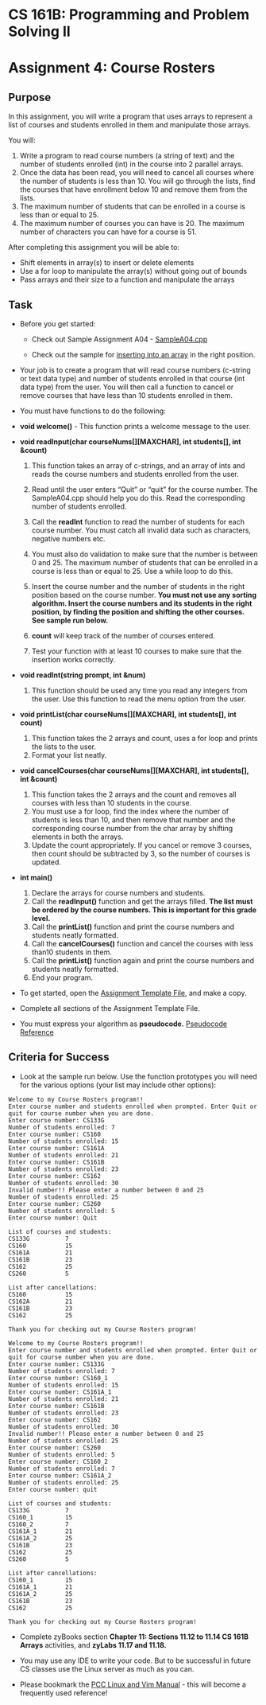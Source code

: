 # **CS 161B: Programming and Problem Solving II**

# Assignment 4: Course Rosters

## Purpose

In this assignment, you will write a program that uses arrays to represent a list of courses and students enrolled in them and manipulate those arrays.

You will:

1. Write a program to read course numbers (a string of text) and the number of students enrolled (int) in the course into 2 parallel arrays.  
2. Once the data has been read, you will need to cancel all courses where the number of students is less than 10\. You will go through the lists, find the courses that have enrollment below 10 and remove them from the lists.  
3. The maximum number of students that can be enrolled in a course is less than or equal to 25\.  
4. The maximum number of courses you can have is 20\. The maximum number of characters you can have for a course is 51\.

After completing this assignment you will be able to:

* Shift elements in array(s) to insert or delete elements  
* Use a for loop to manipulate the array(s) without going out of bounds  
* Pass arrays and their size to a function and manipulate the arrays

## Task 

* Before you get started:

  * Check out Sample Assignment A04 \- [SampleA04.cpp](https://github.com/Glen-Sasek-PCC-Instructor/CS-161B/blob/main/SampleA04.cpp)

  * Check out the sample for [inserting into an array](https://github.com/Glen-Sasek-PCC-Instructor/CS-161B/blob/main/example-insert-sorted-into-arrays.cpp) in the right position. 

* Your job is to create a program that will read course numbers (c-string or text data type) and number of students enrolled in that course (int data type) from the user. You will then call a function to cancel or remove courses that have less than 10 students enrolled in them.

* You must have functions to do the following:

* **void welcome()** \- This function prints a welcome message to the user.

* **void readInput(char courseNums\[\]\[MAXCHAR\], int students\[\], int \&count)** 
  1. This function takes an array of c-strings, and an array of ints and reads the course numbers and students enrolled from the user.  
  2. Read until the user enters “Quit” or “quit” for the course number. The SampleA04.cpp should help you do this. Read the corresponding number of students enrolled.   
  3. Call the **readInt** function to read the number of students for each course number. You must catch all invalid data such as characters, negative numbers etc.

  4. You must also do validation to make sure that the number is between 0 and 25\. The maximum number of students that can be enrolled in a course is less than or equal to 25\. Use a while loop to do this.

  5. Insert the course number and the number of students in the right position based on the course number. **You must not use any sorting algorithm. Insert the course numbers and its students in the right position, by finding the position and shifting the other courses. See sample run below.**  
  6. **count** will keep track of the number of courses entered.  
  7. Test your function with at least 10 courses to make sure that the insertion works correctly.  
* **void readInt(string prompt, int \&num)**
  1. This function should be used any time you read any integers from the user. Use this function to read the menu option from the user.

* **void printList(char courseNums\[\]\[MAXCHAR\], int students\[\], int count)**  
  1. This function takes the 2 arrays and count, uses a for loop and prints the lists to the user.  
  2. Format your list neatly.  
* **void cancelCourses(char courseNums\[\]\[MAXCHAR\], int students\[\], int \&count)**  
  1. This function takes the 2 arrays and the count and removes all courses with less than 10 students in the course.  
  2. You must use a for loop, find the index where the number of students is less than 10, and then remove that number and the corresponding course number from the char array by shifting elements in both the arrays.  
  3. Update the count appropriately. If you cancel or remove 3 courses, then count should be subtracted by 3, so the number of courses is updated.  
* **int main()**  
  1. Declare the arrays for course numbers and students.  
  2. Call the **readInput()** function and get the arrays filled. **The list must be ordered by the course numbers. This is important for this grade level.**  
  3. Call the **printList()** function and print the course numbers and students neatly formatted.  
  4. Call the **cancelCourses()** function and cancel the courses with less than10 students in them.  
  5. Call the **printList()** function again and print the course numbers and students neatly formatted.  
  6. End your program.  

* To get started, open the [Assignment Template File](https://github.com/Glen-Sasek-PCC-Instructor/2025-06-22/blob/main/main.cpp), and make a copy.

* Complete all sections of the Assignment Template File. 

* You must express your algorithm as **pseudocode.** [Pseudocode Reference](https://github.com/Glen-Sasek-PCC-Instructor/2025-06-22/blob/main/Pseudocode-Reference.txt)


## Criteria for Success

* Look at the sample run below. Use the function prototypes you will need for the various options (your list may include other options):

```
Welcome to my Course Rosters program!!
Enter course number and students enrolled when prompted. Enter Quit or quit for course number when you are done.
Enter course number: CS133G
Number of students enrolled: 7
Enter course number: CS160
Number of students enrolled: 15
Enter course number: CS161A
Number of students enrolled: 21
Enter course number: CS161B
Number of students enrolled: 23
Enter course number: CS162
Number of students enrolled: 30
Invalid number!! Please enter a number between 0 and 25
Number of students enrolled: 25
Enter course number: CS260
Number of students enrolled: 5
Enter course number: Quit

List of courses and students:
CS133G          7
CS160           15
CS161A          21
CS161B          23
CS162           25
CS260           5

List after cancellations:
CS160           15
CS162A          21
CS161B          23
CS162           25

Thank you for checking out my Course Rosters program!
```

```
Welcome to my Course Rosters program!!
Enter course number and students enrolled when prompted. Enter Quit or quit for course number when you are done.
Enter course number: CS133G
Number of students enrolled: 7
Enter course number: CS160_1
Number of students enrolled: 15
Enter course number: CS161A_1
Number of students enrolled: 21
Enter course number: CS161B
Number of students enrolled: 23
Enter course number: CS162
Number of students enrolled: 30
Invalid number!! Please enter a number between 0 and 25
Number of students enrolled: 25
Enter course number: CS260
Number of students enrolled: 5
Enter course number: CS160_2
Number of students enrolled: 7
Enter course number: CS161A_2
Number of students enrolled: 25
Enter course number: quit

List of courses and students:
CS133G          7
CS160_1         15
CS160_2         7
CS161A_1        21
CS161A_2        25
CS161B          23
CS162           25
CS260           5

List after cancellations:
CS160_1         15
CS161A_1        21
CS161A_2        25
CS161B          23
CS162           25

Thank you for checking out my Course Rosters program!
```

* Complete zyBooks section **Chapter 11: Sections 11.12 to 11.14 CS 161B Arrays** activities, and **zyLabs 11.17 and 11.18.**

* You may use any IDE to write your code. But to be successful in future CS classes use the Linux server as much as you can.

* Please bookmark the [PCC Linux and Vim Manual](https://docs.google.com/document/d/1Ap4xFkNUkUbi7kYteg0KEIu9I9_hAuDZBtubA3ExxLM/edit?usp=sharing) \- this will become a frequently used reference\!
